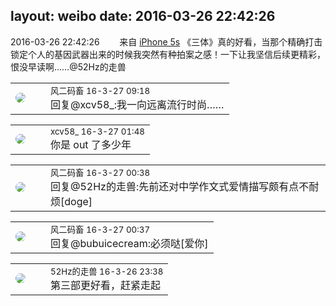 layout: weibo
date: 2016-03-26 22:42:26
---
<meta name="referrer" content="no-referrer" />

2016-03-26 22:42:26  &nbsp;&nbsp;&nbsp;&nbsp;&nbsp;&nbsp; 来自 <a href="sinaweibo://customweibosource" rel="nofollow">iPhone 5s</a>
《三体》真的好看，当那个精确打击锁定个人的基因武器出来的时候我突然有种拍案之感！一下让我坚信后续更精彩，恨没早读啊……@52Hz的走兽 ​​​

<table style="width: 100%;">
  <tr>
    <td style="width: 40px;"><img style="border-radius:50%" src="https://tva3.sinaimg.cn/crop.0.0.639.639.50/6d2a6003jw8f3idy69w2gj20hs0hrt9g.jpg?KID=imgbed,tva&Expires=1624465763&ssig=5%2FTspSjm%2BF"></td>
    <td colspan="2"><small>风二码畜 16-3-27 09:18</small><br/>回复@xcv58_:我一向远离流行时尚……</td>
  </tr>
</table>

<table style="width: 100%;">
  <tr>
    <td style="width: 40px;"><img style="border-radius:50%" src="https://tva3.sinaimg.cn/crop.0.0.1242.1242.50/801f7e9ajw8f3peekcgoqj20yi0yidg9.jpg?KID=imgbed,tva&Expires=1624465763&ssig=BLVOgTQo9w"></td>
    <td colspan="2"><small>xcv58_ 16-3-27 01:48</small><br/>你是 out 了多少年</td>
  </tr>
</table>

<table style="width: 100%;">
  <tr>
    <td style="width: 40px;"><img style="border-radius:50%" src="https://tva3.sinaimg.cn/crop.0.0.639.639.50/6d2a6003jw8f3idy69w2gj20hs0hrt9g.jpg?KID=imgbed,tva&Expires=1624465763&ssig=5%2FTspSjm%2BF"></td>
    <td colspan="2"><small>风二码畜 16-3-27 00:38</small><br/>回复@52Hz的走兽:先前还对中学作文式爱情描写颇有点不耐烦[doge]</td>
  </tr>
</table>

<table style="width: 100%;">
  <tr>
    <td style="width: 40px;"><img style="border-radius:50%" src="https://tva3.sinaimg.cn/crop.0.0.639.639.50/6d2a6003jw8f3idy69w2gj20hs0hrt9g.jpg?KID=imgbed,tva&Expires=1624465763&ssig=5%2FTspSjm%2BF"></td>
    <td colspan="2"><small>风二码畜 16-3-27 00:37</small><br/>回复@bubuicecream:必须哒[爱你]</td>
  </tr>
</table>

<table style="width: 100%;">
  <tr>
    <td style="width: 40px;"><img style="border-radius:50%" src="https://tva4.sinaimg.cn/crop.0.0.180.180.50/8beaf773jw1e8qgp5bmzyj2050050aa8.jpg?KID=imgbed,tva&Expires=1624465763&ssig=DoQeSzkw0w"></td>
    <td colspan="2"><small>52Hz的走兽 16-3-26 23:38</small><br/>第三部更好看，赶紧走起</td>
  </tr>
</table>
